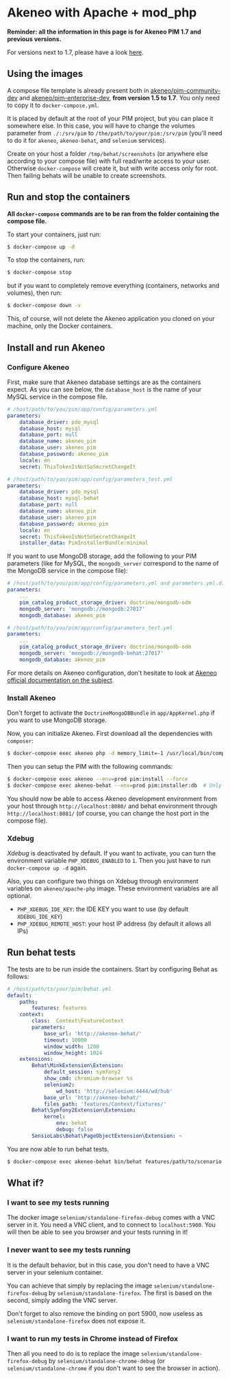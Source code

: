 # Akeneo with Apache + mod_php

**Reminder: all the information in this page is for Akeneo PIM 1.7 and previous versions.**

For versions next to 1.7, please have a look [here](https://github.com/akeneo/Dockerfiles/blob/master/Docs/akeneo/fpm.md).

## Using the images

A compose file template is already present both in [akeneo/pim-community-dev](https://github.com/akeneo/pim-community-dev/blob/1.7/docker-compose.yml.dist)
and [akeneo/pim-enterprise-dev](https://github.com/akeneo/pim-enterprise-dev/blob/1.7/docker-compose.yml.dist), **from version 1.5 to 1.7**.
You only need to copy it to `docker-compose.yml`.

It is placed by default at the root of your PIM project, but you can place it somewhere else. In this case, you will have to change the volumes parameter from `./:/srv/pim` to `/the/path/to/your/pim:/srv/pim` (you'll need to do it for `akeneo`, `akeneo-behat`, and `selenium` services).

Create on your host a folder `/tmp/behat/screenshots` (or anywhere else according to your compose file) with full read/write access to your user.
Otherwise `docker-compose` will create it, but with write access only for root. Then failing behats will be unable to create screenshots.

## Run and stop the containers

**All `docker-compose` commands are to be ran from the folder containing the compose file.**

To start your containers, just run:

```bash
$ docker-compose up -d
```

To stop the containers, run:

```bash
$ docker-compose stop
```

but if you want to completely remove everything (containers, networks and volumes), then run:

```bash
$ docker-compose down -v
```

This, of course, will not delete the Akeneo application you cloned on your machine, only the Docker containers. 

## Install and run Akeneo

### Configure Akeneo

First, make sure that Akeneo database settings are as the containers expect.
As you can see below, the `database_host` is the name of your MySQL service in the compose file.

```yaml
# /host/path/to/you/pim/app/config/parameters.yml
parameters:
    database_driver: pdo_mysql
    database_host: mysql
    database_port: null
    database_name: akeneo_pim
    database_user: akeneo_pim
    database_password: akeneo_pim
    locale: en
    secret: ThisTokenIsNotSoSecretChangeIt
```

```yaml
# /host/path/to/you/pim/app/config/parameters_test.yml
parameters:
    database_driver: pdo_mysql
    database_host: mysql-behat
    database_port: null
    database_name: akeneo_pim
    database_user: akeneo_pim
    database_password: akeneo_pim
    locale: en
    secret: ThisTokenIsNotSoSecretChangeIt
    installer_data: PimInstallerBundle:minimal
```

If you want to use MongoDB storage, add the following to your PIM parameters (like for MySQL, the `mongodb_server` correspond to the name of the MongoDB service in the compose file):

```yaml
# /host/path/to/you/pim/app/config/parameters.yml and parameters.yml.dist ; the last one is important too, to avoid removal on "composer update"
parameters:
    ...
    pim_catalog_product_storage_driver: doctrine/mongodb-odm
    mongodb_server: 'mongodb://mongodb:27017'
    mongodb_database: akeneo_pim
```

```yaml
# /host/path/to/you/pim/app/config/parameters_test.yml
parameters:
    ...
    pim_catalog_product_storage_driver: doctrine/mongodb-odm
    mongodb_server: 'mongodb://mongodb-behat:27017'
    mongodb_database: akeneo_pim
```

For more details on Akeneo configuration, don't hesitate to look at [Akeneo official documentation on the subject](https://docs.akeneo.com/latest/developer_guide/installation/index.html).

### Install Akeneo

Don't forget to activate the `DoctrineMongoDBBundle` in `app/AppKernel.php` if you want to use MongoDB storage.

Now, you can initialize Akeneo. First download all the dependencies with `composer`:

```bash
$ docker-compose exec akeneo php -d memory_limit=-1 /usr/local/bin/composer update
```

Then you can setup the PIM with the following commands:

```bash
$ docker-compose exec akeneo --env=prod pim:install --force
$ docker-compose exec akeneo-behat --env=prod pim:installer:db  # Only with you intend to run behat or integration tests
```

You should now be able to access Akeneo development environment from your host through `http://localhost:8080/` and behat environment through `http://localhost:8081/` (of course, you can change the host port in the compose file).

### Xdebug

*Xdebug* is deactivated by default. If you want to activate, you can turn the environment variable `PHP_XDEBUG_ENABLED` to `1`. Then you just have to run `docker-compose up -d` again.

Also, you can configure two things on Xdebug through environment variables on `akeneo/apache-php` image. These environment variables are all optional.
- `PHP_XDEBUG_IDE_KEY`: the IDE KEY you want to use (by default `XDEBUG_IDE_KEY`)
- `PHP_XDEBUG_REMOTE_HOST`: your host IP address (by default it allows all IPs)

## Run behat tests

The tests are to be run inside the containers. Start by configuring Behat as follows:

```yaml
# /host/path/to/your/pim/behat.yml
default:
    paths:
        features: features
    context:
        class:  Context\FeatureContext
        parameters:
            base_url: 'http://akeneo-behat/'
            timeout: 10000
            window_width: 1280
            window_height: 1024
    extensions:
        Behat\MinkExtension\Extension:
            default_session: symfony2
            show_cmd: chromium-browser %s
            selenium2:
                wd_host: 'http://selenium:4444/wd/hub'
            base_url: 'http://akeneo-behat/'
            files_path: 'features/Context/fixtures/'
        Behat\Symfony2Extension\Extension:
            kernel:
                env: behat
                debug: false
        SensioLabs\Behat\PageObjectExtension\Extension: ~
```

You are now able to run behat tests.

```bash
$ docker-compose exec akeneo-behat bin/behat features/path/to/scenario
```

## What if?

### I want to see my tests running

The docker image `selenium/standalone-firefox-debug` comes with a VNC server in it. You need a VNC client, and to connect to `localhost:5900`. You will then be able to see you browser and your tests running in it!

### I never want to see my tests running

It is the default behavior, but in this case, you don't need to have a VNC server in your selenium container.

You can achieve that simply by replacing the image `selenium/standalone-firefox-debug` by `selenium/standalone-firefox`. The first is based on the second, simply adding the VNC server.

Don't forget to also remove the binding on port 5900, now useless as `selenium/standalone-firefox` does not expose it.
 
### I want to run my tests in Chrome instead of Firefox

Then all you need to do is to replace the image `selenium/standalone-firefox-debug` by `selenium/standalone-chrome-debug` (or `selenium/standalone-chrome` if you don't want to see the browser in action).
